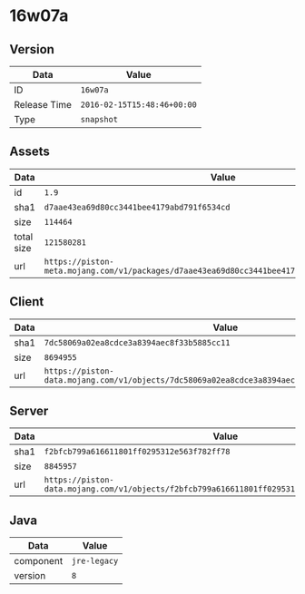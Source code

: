 # 16w07a

## Version

|**Data**        | **Value**                 |
|----------------|-------------------------|
| ID   | ```16w07a```   |
| Release Time   | ```2016-02-15T15:48:46+00:00```   |
| Type   | ```snapshot```   |

## Assets

|**Data**        | **Value**                 |
|----------------|-------------------------|
| id   | ```1.9```   |
| sha1   | ```d7aae43ea69d80cc3441bee4179abd791f6534cd```   |
| size   | ```114464```   |
| total size  | ```121580281```  |
| url       | ```https://piston-meta.mojang.com/v1/packages/d7aae43ea69d80cc3441bee4179abd791f6534cd/1.9.json``` |

## Client

|**Data**        | **Value**                 |
|----------------|-------------------------|
| sha1   | ```7dc58069a02ea8cdce3a8394aec8f33b5885cc11```   |
| size   | ```8694955```   |
| url       | ```https://piston-data.mojang.com/v1/objects/7dc58069a02ea8cdce3a8394aec8f33b5885cc11/client.jar``` |

## Server

|**Data**        | **Value**                 |
|----------------|-------------------------|
| sha1   | ```f2bfcb799a616611801ff0295312e563f782ff78```   |
| size   | ```8845957```   |
| url       | ```https://piston-data.mojang.com/v1/objects/f2bfcb799a616611801ff0295312e563f782ff78/server.jar``` |

## Java

|**Data**        | **Value**                 |
|----------------|-------------------------|
| component   | ```jre-legacy```   |
| version   | ```8```   |